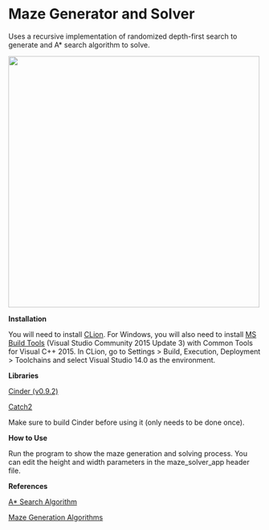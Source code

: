 # Maze Generator and Solver

Uses a recursive implementation of randomized depth-first search to generate and A* search algorithm to solve.

<img src="https://github.com/uiuc-fa20-cs126/final-project-ezrc2/blob/week3/maze-demo.gif" width="500" height="500" />

**Installation**

You will need to install [CLion](https://www.jetbrains.com/clion/download/#section=windows). For Windows, you will also need to install [MS Build Tools](https://my.visualstudio.com/Downloads?q=visual%20studio%202015&wt.mc_id=o~msft~vscom~older-downloads) (Visual Studio Community 2015 Update 3) with Common Tools for Visual C++ 2015. In CLion, go to Settings > Build, Execution, Deployment > Toolchains and select Visual Studio 14.0 as the environment.

**Libraries**

[Cinder (v0.9.2)](https://libcinder.org/download)

[Catch2](https://github.com/catchorg/Catch2)

Make sure to build Cinder before using it (only needs to be done once).

**How to Use**

Run the program to show the maze generation and solving process. You can edit the height and width parameters in the maze_solver_app header file.

**References**

[A* Search Algorithm](https://www.geeksforgeeks.org/a-search-algorithm/)

[Maze Generation Algorithms](https://en.wikipedia.org/wiki/Maze_generation_algorithm)
